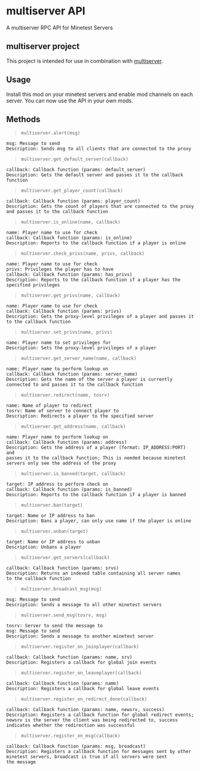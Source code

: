 # multiserver API
A multiserver RPC API for Minetest Servers
## multiserver project
This project is intended for use in combination with [multiserver](https://github.com/HimbeerserverDE/multiserver).
## Usage
Install this mod on your minetest servers and enable mod channels on
each server. You can now use the API in your own mods.
## Methods
> `multiserver.alert(msg)`
```
msg: Message to send
Description: Sends msg to all clients that are connected to the proxy
```
> `multiserver.get_default_server(callback)`
```
callback: Callback function (params: default_server)
Description: Gets the default server and passes it to the callback
function
```
> `multiserver.get_player_count(callback)`
```
callback: Callback function (params: player_count)
Description: Gets the count of players that are connected to the proxy
and passes it to the callback function
```
> `multiserver.is_online(name, callback)`
```
name: Player name to use for check
callback: Callback function (params: is_online)
Description: Reports to the callback function if a player is online
```
> `multiserver.check_privs(name, privs, callback)`
```
name: Player name to use for check
privs: Privileges the player has to have
callback: Callback function (params: has_privs)
Description: Reports to the callback function if a player has the
specified privileges
```
> `multiserver.get_privs(name, callback)`
```
name: Player name to use for check
callback: Callback function (params: privs)
Description: Gets the proxy-level privileges of a player and passes it
to the callback function
```
> `multiserver.set_privs(name, privs)`
```
name: Player name to set privileges for
Description: Sets the proxy-level privileges of a player
```
> `multiserver.get_server_name(name, callback)`
```
name: Player name to perform lookup on
callback: Callback function (params: server_name)
Description: Gets the name of the server a player is currently
connected to and passes it to the callback function
```
> `multiserver.redirect(name, tosrv)`
```
name: Name of player to redirect
tosrv: Name of server to connect player to
Description: Redirects a player to the specified server
```
> `multiserver.get_address(name, callback)`
```
name: Player name to perform lookup on
callback: Callback function (params: address)
Description: Gets the address of a player (format: IP_ADDRESS:PORT) and
passes it to the callback function; This is needed because minetest
servers only see the address of the proxy
```
> `multiserver.is_banned(target, callback)`
```
target: IP address to perform check on
callback: Callback function (params: is_banned)
Description: Reports to the callback function if a player is banned
```
> `multiserver.ban(target)`
```
target: Name or IP address to ban
Description: Bans a player, can only use name if the player is online
```
> `multiserver.unban(target)`
```
target: Name or IP address to unban
Description: Unbans a player
```
> `multiserver.get_servers(callback)`
```
callback: Callback function (params: srvs)
Description: Returns an indexed table containing all server names
to the callback function
```
> `multiserver.broadcast_msg(msg)`
```
msg: Message to send
Description: Sends a message to all other minetest servers
```
> `multiserver.send_msg(tosrv, msg)`
```
tosrv: Server to send the message to
msg: Message to send
Description: Sends a message to another minetest server
```
> `multiserver.register_on_joinplayer(callback)`
```
callback: Callback function (params: name, srv)
Description: Registers a callback for global join events
```
> `multiserver.register_on_leaveplayer(callback)`
```
callback: Callback function (params: name)
Description: Registers a callback for global leave events
```
> `multiserver.register_on_redirect_done(callback)`
```
callback: Callback function (params: name, newsrv, success)
Description: Registers a callback function for global redirect events;
newsrv is the server the client was being redirected to, success
indicates whether the redirection was successful
```
> `multiserver.register_on_msg(callback)`
```
callback: Callback function (params: msg, broadcast)
Description: Registers a callback function for messages sent by other
minetest servers, broadcast is true if all servers were sent
the message
```
